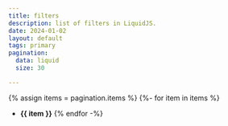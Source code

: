 ```yaml
---
title: filters
description: list of filters in LiquidJS.
date: 2024-01-02
layout: default
tags: primary
pagination:
  data: liquid
  size: 30

---
```

{% assign items = pagination.items %}
{%- for item in items %}
- **{{ item }}**
{% endfor -%}